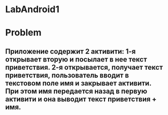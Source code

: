 # LabAndroid1
# Problem
## Приложение содержит 2 активити: 1-я открывает вторую и посылает в нее текст приветствия. 2-я открывается, получает текст приветствия, пользователь вводит в текстовом поле имя и закрывает активити. При этом имя передается назад в первую активити и она выводит текст приветствия + имя.
